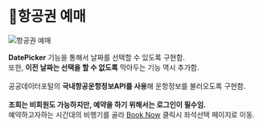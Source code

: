 # 📌항공권 예매   
![항공권 예매](https://user-images.githubusercontent.com/88878686/180446789-925d2ff0-a4b7-4767-9ea1-a864b668a7c0.JPG)   

**DatePicker** 기능을 통해서 날짜를 선택할 수 있도록 구현함.   
또한, **이전 날짜는 선택을 할 수 없도록** 막아두는 기능 역시 추가함.   
<br>
공공데이터포털의 **국내항공운항정보API를 사용**해 운항정보를 불러오도록 구현함.   
<br>
**조회는 비회원도 가능하지만, 예약을 하기 위해서는 로그인이 필수임.**
<br>
예약하고자하는 시간대의 비행기를 골라 [Book Now](https://github.com/kcat2201/finalproject/blob/main/%EA%B5%AC%ED%98%84%EC%84%A4%EB%AA%85/%EC%A2%8C%EC%84%9D%EC%84%A0%ED%83%9D.md) 클릭시 좌석선택 페이지로 이동.
